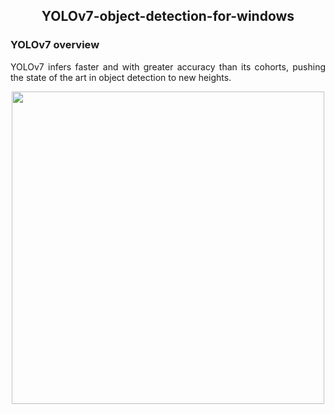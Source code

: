 <h2 align="center">YOLOv7-object-detection-for-windows</h2>


<h3 align="left"> YOLOv7 overview</h3>
<p style= 'text-align: justify;'> YOLOv7 infers faster and with greater accuracy than its cohorts, pushing the state of the art in object detection to new heights.</p>


<p align="center">
  <img width="500" src="(https://user-images.githubusercontent.com/111018114/184376228-f9210943-267a-4d54-aa2e-adadbd35b67b.png)">
</p> 



